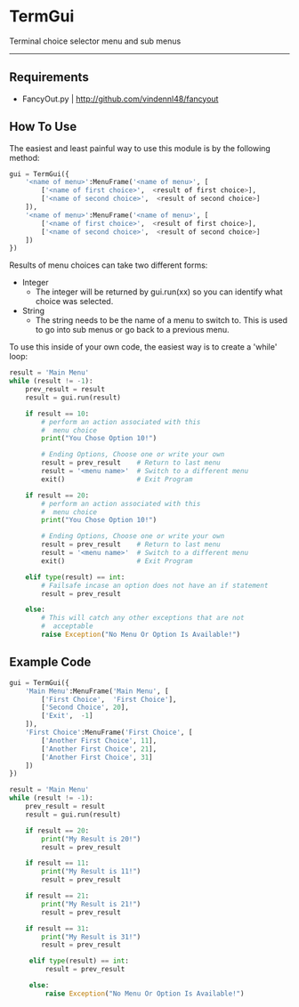 # TermGui
Terminal choice selector menu and sub menus

<hr>
 
## Requirements
 - FancyOut.py | http://github.com/vindennl48/fancyout

## How To Use
The easiest and least painful way to use this
module is by the following method:
```python
gui = TermGui({
    '<name of menu>':MenuFrame('<name of menu>', [
        ['<name of first choice>',  <result of first choice>],
        ['<name of second choice>',  <result of second choice>]
    ]),
    '<name of menu>':MenuFrame('<name of menu>', [
        ['<name of first choice>',  <result of first choice>],
        ['<name of second choice>',  <result of second choice>]
    ])
})
```
 
Results of menu choices can take two different forms:
 - Integer
   - The integer will be returned by gui.run(xx) so you can identify what choice was selected.
 - String
   - The string needs to be the name of a menu to switch to. This is used to go into sub menus or go back to a previous menu.
 
To use this inside of your own code, the easiest way is to create a 'while' loop:
 ```python
 result = 'Main Menu'
 while (result != -1):
     prev_result = result
     result = gui.run(result)
 
     if result == 10:
         # perform an action associated with this
         #  menu choice
         print("You Chose Option 10!")

         # Ending Options, Choose one or write your own
         result = prev_result    # Return to last menu
         result = '<menu name>'  # Switch to a different menu
         exit()                  # Exit Program
 
     if result == 20:
         # perform an action associated with this
         #  menu choice
         print("You Chose Option 10!")

         # Ending Options, Choose one or write your own
         result = prev_result    # Return to last menu
         result = '<menu name>'  # Switch to a different menu
         exit()                  # Exit Program

     elif type(result) == int:
         # Failsafe incase an option does not have an if statement
         result = prev_result

     else:
         # This will catch any other exceptions that are not
         #  acceptable
         raise Exception("No Menu Or Option Is Available!")
```

## Example Code
```python
gui = TermGui({
    'Main Menu':MenuFrame('Main Menu', [
        ['First Choice',  'First Choice'],
        ['Second Choice', 20],
        ['Exit',  -1]
    ]),
    'First Choice':MenuFrame('First Choice', [
        ['Another First Choice', 11],
        ['Another First Choice', 21],
        ['Another First Choice', 31]
    ])
})

result = 'Main Menu'
while (result != -1):
    prev_result = result
    result = gui.run(result)

    if result == 20:
        print("My Result is 20!")
        result = prev_result

    if result == 11:
        print("My Result is 11!")
        result = prev_result

    if result == 21:
        print("My Result is 21!")
        result = prev_result

    if result == 31:
        print("My Result is 31!")
        result = prev_result

     elif type(result) == int:
         result = prev_result

     else:
         raise Exception("No Menu Or Option Is Available!")
```


